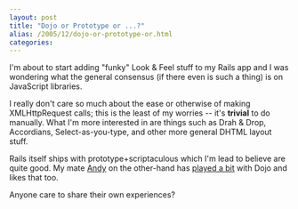 ```yaml
---
layout: post
title: "Dojo or Prototype or ...?"
alias: /2005/12/dojo-or-prototype-or.html
categories:
---
```

I'm about to start adding "funky" Look &amp; Feel stuff to my Rails app and I was wondering what the general consensus (if there even is such a thing) is on JavaScript libraries.

I really don't care so much about the ease or otherwise of making XMLHttpRequest calls; this is the least of my worries -- it's **trivial** to do manually. What I'm more interested in are things such as Drah &amp; Drop, Accordians, Select-as-you-type, and other more general DHTML layout stuff.

Rails itself ships with prototype+scriptaculous which I'm lead to believe are quite good. My mate [Andy](http://www.sloshydog.com/blogs/andy/) on the other-hand has [played a bit](http://www.steveweller.net/) with Dojo and likes that too.

Anyone care to share their own experiences?
